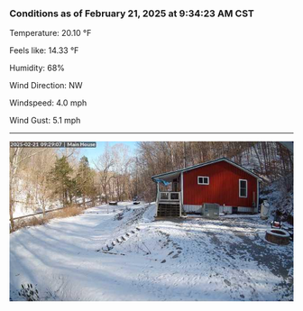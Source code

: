 ### Conditions as of February 21, 2025 at 9:34:23 AM CST 

Temperature: 20.10 &deg;F

Feels like: 14.33 &deg;F

Humidity: 68%

Wind Direction: NW

Windspeed: 4.0 mph

Wind Gust: 5.1 mph

---

<img src="./images/latest.jpeg"/>


